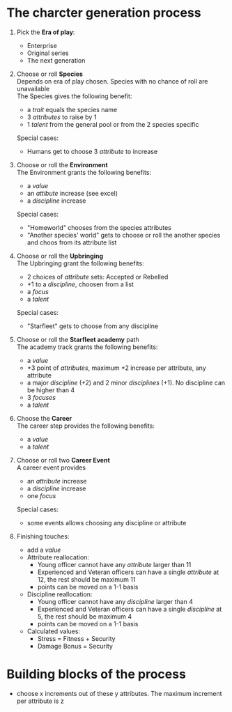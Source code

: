 # The charcter generation process

1. Pick the **Era of play**:
    - Enterprise
    - Original series
    - The next generation

2. Choose or roll **Species**  
    Depends on era of play chosen. Species with no chance of roll are unavailable  
    The Species gives the following benefit:
    - a *trait* equals the species name
    - 3 *attributes* to raise by 1
    - 1 *talent* from the general pool or from the 2 species specific

    Special cases: 
    - Humans get to choose 3 *attribute* to increase

3. Choose or roll the **Environment**  
    The Environment grants the following benefits:
    - a *value*
    - an *attibute* increase (see excel)
    - a *discipline* increase

    Special cases:
    - "Homeworld" chooses from the species attributes
    - "Another species' world" gets to choose or roll the another species and choos from its attribute list

4. Choose or roll the **Upbringing**  
    The Upbringing grant the following benefits:
    - 2 choices of *attribute* sets: Accepted or Rebelled
    - +1 to a *discipline*, choosen from a list
    - a *focus*
    - a *talent*

    Special cases:
    - "Starfleet" gets to choose from any discipline

5. Choose or roll the **Starfleet academy** path  
    The academy track grants the following benefits:
    - a *value*
    - +3 point of *attributes*, maximum +2 increase per attribute, any attribute
    - a major *discipline* (+2) and 2 minor *disciplines* (+1). No discipline can be higher than 4
    - 3 *focuses*
    - a *talent*

6. Choose the **Career**  
    The career step provides the following benefits:
    - a *value*
    - a *talent*

7. Choose or roll two **Career Event**  
    A career event provides
    - an *attribute* increase
    - a *discipline* increase
    - one *focus*

    Special cases:
    - some events allows choosing any discipline or attribute

8. Finishing touches:
    - add a *value*
    - Attribute reallocation:
        - Young officer cannot have any *attribute* larger than 11
        - Experienced and Veteran officers can have a single *attribute* at 12, the rest should be maximum 11
        - points can be moved on a 1-1 basis
    - Discipline reallocation:
        - Young officer cannot have any *discipline* larger than 4
        - Experienced and Veteran officers can have a single *discipline* at 5, the rest should be maximum 4
        - points can be moved on a 1-1 basis
    - Calculated values:
        - Stress = Fitness + Security
        - Damage Bonus = Security


# Building blocks of the process
- choose x increments out of these y attributes. The maximum increment per attribute is z
